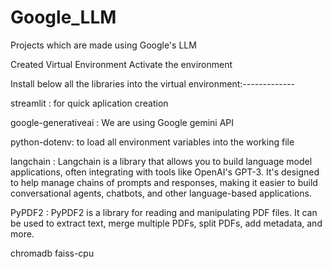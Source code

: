 # Google_LLM
Projects which are made using Google's LLM

Created Virtual Environment
Activate the environment

Install below all the libraries into the virtual environment:-------------

streamlit : for quick aplication creation

google-generativeai : We are using Google gemini API

python-dotenv: to load all environment variables into the working file

langchain : Langchain is a library that allows you to build language model applications, often integrating with tools like OpenAI's GPT-3. It's designed to help manage chains of prompts and responses, making it easier to build conversational agents, chatbots, and other language-based applications.


PyPDF2 : PyPDF2 is a library for reading and manipulating PDF files. It can be used to extract text, merge multiple PDFs, split PDFs, add metadata, and more.

chromadb
faiss-cpu